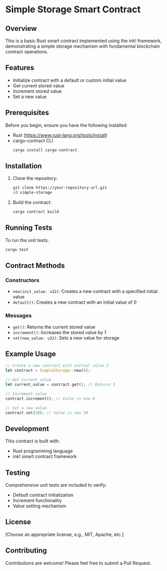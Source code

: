 # Simple Storage Smart Contract

## Overview

This is a basic Rust smart contract implemented using the ink! framework, demonstrating a simple storage mechanism with fundamental blockchain contract operations.

## Features

- Initialize contract with a default or custom initial value
- Get current stored value
- Increment stored value
- Set a new value

## Prerequisites

Before you begin, ensure you have the following installed:

- Rust (https://www.rust-lang.org/tools/install)
- cargo-contract CLI
  ```bash
  cargo install cargo-contract
  ```

## Installation

1. Clone the repository:
   ```bash
   git clone https://your-repository-url.git
   cd simple-storage
   ```

2. Build the contract:
   ```bash
   cargo contract build
   ```

## Running Tests

To run the unit tests:
```bash
cargo test
```

## Contract Methods

### Constructors
- `new(init_value: u32)`: Creates a new contract with a specified initial value
- `default()`: Creates a new contract with an initial value of 0

### Messages
- `get()`: Returns the current stored value
- `increment()`: Increases the stored value by 1
- `set(new_value: u32)`: Sets a new value for storage

## Example Usage

```rust
// Create a new contract with initial value 5
let contract = SimpleStorage::new(5);

// Get current value
let current_value = contract.get(); // Returns 5

// Increment value
contract.increment(); // Value is now 6

// Set a new value
contract.set(10); // Value is now 10
```

## Development

This contract is built with:
- Rust programming language
- ink! smart contract framework

## Testing

Comprehensive unit tests are included to verify:
- Default contract initialization
- Increment functionality
- Value setting mechanism

## License

[Choose an appropriate license, e.g., MIT, Apache, etc.]

## Contributing

Contributions are welcome! Please feel free to submit a Pull Request.
